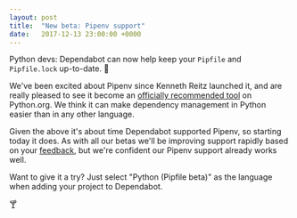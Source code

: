 ```yaml
---
layout: post
title:  "New beta: Pipenv support"
date:   2017-12-13 23:00:00 +0000
---
```


Python devs: Dependabot can now help keep your `Pipfile` and `Pipfile.lock`
up-to-date. 🎉

We've been excited about Pipenv since Kenneth Reitz launched it, and are really
pleased to see it become an
[officially recommended tool][pipenv-official-tweet] on Python.org. We think it
can make dependency management in Python easier than in any other language.

Given the above it's about time Dependabot supported Pipenv, so starting today
it does. As with all our betas we'll be improving support rapidly based on your
[feedback][feedback], but we're confident our Pipenv support already works well.

Want to give it a try? Just select "Python (Pipfile beta)" as the language when
adding your project to Dependabot.

🍸

[pipenv-official-tweet]: https://twitter.com/kennethreitz/status/936239842039619584
[feedback]: https://github.com/dependabot/feedback/issues
